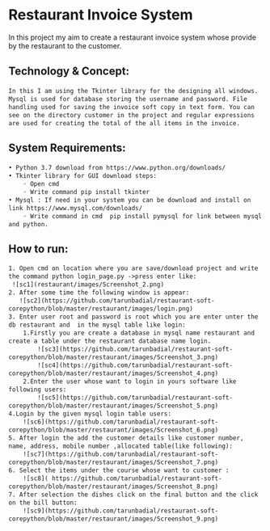 # Restaurant Invoice System
In this project my aim to create a restaurant invoice system whose provide by the restaurant to the customer.
## Technology & Concept:
    In this I am using the Tkinter library for the designing all windows. Mysql is used for database storing the username and password. File handling used for saving the invoice soft copy in text form. You can see on the directory customer in the project and regular expressions are used for creating the total of the all items in the invoice. 
## System Requirements:
    • Python 3.7 download from https://www.python.org/downloads/
    • Tkinter library for GUI download steps:
        ◦ Open cmd
        ◦ Write command pip install tkinter
    • Mysql : If need in your system you can be download and install on link https://www.mysql.com/downloads/
        ◦ Write command in cmd  pip install pymysql for link between mysql and python.
## How to run:
    1. Open cmd on location where you are save/download project and write the command python login_page.py ->press enter like:
     ![sc1](restaurant/images/Screenshot_2.png)
    2. After some time the following window is appear:
       ![sc2](https://github.com/tarunbadial/restaurant-soft-corepython/blob/master/restaurant/images/login.png)
    3. Enter user root and password is root which you are enter unter the db restaurant and  in the mysql table like login:
        1.Firstly you are create a database in mysql name restaurant and create a table under the restaurant database name login. 
            ![sc3](https://github.com/tarunbadial/restaurant-soft-corepython/blob/master/restaurant/images/Screenshot_3.png)
            ![sc4](https://github.com/tarunbadial/restaurant-soft-corepython/blob/master/restaurant/images/Screenshot_4.png)
        2.Enter the user whose want to login in yours software like following users:
            ![sc5](https://github.com/tarunbadial/restaurant-soft-corepython/blob/master/restaurant/images/Screenshot_5.png)
    4.Login by the given mysql login table users:
        ![sc6](https://github.com/tarunbadial/restaurant-soft-corepython/blob/master/restaurant/images/Screenshot_6.png)
    5. After login the add the customer details like customer number, name, address, mobile number ,allocated table(like following):
        ![sc7](https://github.com/tarunbadial/restaurant-soft-corepython/blob/master/restaurant/images/Screenshot_7.png)
    6. Select the items under the course whose want to customer :
        ![sc8]( https://github.com/tarunbadial/restaurant-soft-corepython/blob/master/restaurant/images/Screenshot_8.png)
    7. After selection the dishes click on the final button and the click on the bill button:
        ![sc9](https://github.com/tarunbadial/restaurant-soft-corepython/blob/master/restaurant/images/Screenshot_9.png)
